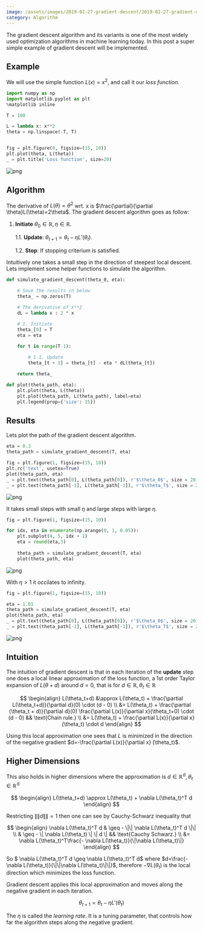 ```yaml
---
image: /assets/images/2019-02-27-gradient-descent/2019-02-27-gradient-descent_6_0.png
category: Algorithm
---
```

The gradient descent algorithm and its variants is one of the most widely used optimization algorithms in machine learning today. In this post a super simple example of gradient descent will be implemented.<!--more-->

## Example

We will use the simple function $L(x)=x^2$, and call it our *loss function*.


```python
import numpy as np
import matplotlib.pyplot as plt
%matplotlib inline

T = 100

L = lambda x: x**2
theta = np.linspace(-T, T)


fig = plt.figure(0, figsize=(15, 10))
plt.plot(theta, L(theta))
_ = plt.title('Loss function', size=20)
```


![png](/assets/images/2019-02-27-gradient-descent/2019-02-27-gradient-descent_2_0.png)


## Algorithm

The derivative of $L(\theta)=\theta^2$ wrt. x is $\frac{\partial}{\partial \theta}L(\theta)=2\theta$. The gradient descent algorithm goes as follow:


1. **Initiate** $\theta_0\in\mathbb{R}, \eta\in\mathbb{R}$.

    1.1. **Update**: $\theta_{t+1} = \theta_t - \eta L'(\theta_t)$.
    
    1.2. **Stop**: If stopping criterium is satisfied.
    
Intuitively one takes a small step in the direction of steepest local descent. Lets implement some helper functions to simulate the algorithm.


```python
def simulate_gradient_descent(theta_0, eta):

    # Save the results in below
    theta_ = np.zeros(T)
    
    # The derivative of x**2
    dL = lambda x : 2 * x

    # 1. Initiate
    theta_[0] = T
    eta = eta

    for t in range(T-1):

        # 1.1. Update
        theta_[t + 1] = theta_[t] - eta * dL(theta_[t])
    
    return theta_

def plot(theta_path, eta):
    plt.plot(theta, L(theta))
    plt.plot(theta_path, L(theta_path), label=eta)
    plt.legend(prop={'size': 15})
```

## Results

Lets plot the path of the gradient descent algorithm.


```python
eta = 0.3
theta_path = simulate_gradient_descent(T, eta)

fig = plt.figure(1, figsize=(15, 10))
plt.rc('text', usetex=True)
plot(theta_path, eta)
_ = plt.text(theta_path[0], L(theta_path[0]), r'$\theta_0$', size = 20)
_ = plt.text(theta_path[-1], L(theta_path[-1]), r'$\theta_T$', size = 20)
```


![png](/assets/images/2019-02-27-gradient-descent/2019-02-27-gradient-descent_6_0.png)


It takes small steps with small $\eta$ and large steps with large $\eta$.


```python
fig = plt.figure(1, figsize=(15, 10))

for idx, eta in enumerate(np.arange(0, 1, 0.05)):
    plt.subplot(4, 5, idx + 1)
    eta = round(eta,3)
    
    theta_path = simulate_gradient_descent(T, eta)
    plot(theta_path, eta)

```


![png](/assets/images/2019-02-27-gradient-descent/2019-02-27-gradient-descent_8_0.png)


With $\eta>1$ it occilates to infinity.


```python
fig = plt.figure(1, figsize=(15, 10))

eta = 1.01
theta_path = simulate_gradient_descent(T, eta)
plot(theta_path, eta)
_ = plt.text(theta_path[0], L(theta_path[0]), r'$\theta_0$', size = 20)
_ = plt.text(theta_path[-1], L(theta_path[-1]), r'$\theta_T$', size = 20)
```


![png](/assets/images/2019-02-27-gradient-descent/2019-02-27-gradient-descent_10_0.png)


## Intuition

The intuition of gradient descent is that in each iteration of the **update** step one does a local linear approximation of the loss function, a 1st order Taylor expansion of $L(\theta+d)$ around $d=0$, that is for $d\in\mathbb{R}, \theta_t\in\mathbb{R}$

$$
\begin{align}
    L(\theta_t+d) &\approx L(\theta_t) + \frac{\partial L(\theta_t+d)}{\partial d}(0) \cdot (d - 0) \\
    &= L(\theta_t) + \frac{\partial (\theta_t + d)}{\partial d}(0) \frac{\partial L(x)}{\partial x}(\theta_t+0) \cdot (d - 0)  && \text{Chain rule.} \\
    &= L(\theta_t) + \frac{\partial L(x)}{\partial x} (\theta_t) \cdot d
\end{align}
$$

Using this local approximation one sees that $L$ is minimized in the direction of the negative gradient $d=-\frac{\partial L(x)}{\partial x} (\theta_t)$.

## Higher Dimensions

This also holds in higher dimensions where the approximation is $d\in\mathbb{R^d}, \theta_t\in\mathbb{R^d}$

$$
\begin{align}
    L(\theta_t+d) \approx L(\theta_t) + \nabla L(\theta_t)^T d
\end{align}
$$

Restricting $\|\| d\|\|=1$ then one can see by Cauchy-Schwarz inequality that

$$
\begin{align}
    \nabla L(\theta_t)^T d & \geq - \|\| \nabla L(\theta_t)^T d \|\| \\
    & \geq - \| \nabla L(\theta_t) \| \| d \| && \text{Cauchy Schwarz.} \\
        &= \nabla L(\theta_t)^T\frac{- \nabla L(\theta_t)}{\|\nabla L(\theta_t)\|}
\end{align}
$$

So $ \nabla L(\theta_t)^T d \geq \nabla L(\theta_t)^T d$ where $d=\frac{- \nabla L(\theta_t)}{\|\|\nabla L(\theta_t)\|\|}$, therefore $- \nabla L(\theta_t)$ is the local direction which minimizes the loss function. 

Gradient descent applies this local approximation and moves along the negative gradient in each iteration. 

$$
\theta_{t+1} = \theta_t - \eta L'(\theta_t)
$$

The $\eta$ is called the *learning rate*. It is a tuning parameter, that controls how far the algorithm steps along the negative gradient.

